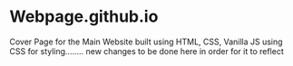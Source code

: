 # Webpage.github.io


Cover Page for the Main Website built using HTML, CSS, Vanilla JS using CSS for styling........
new changes to be done here in order for it to reflect
